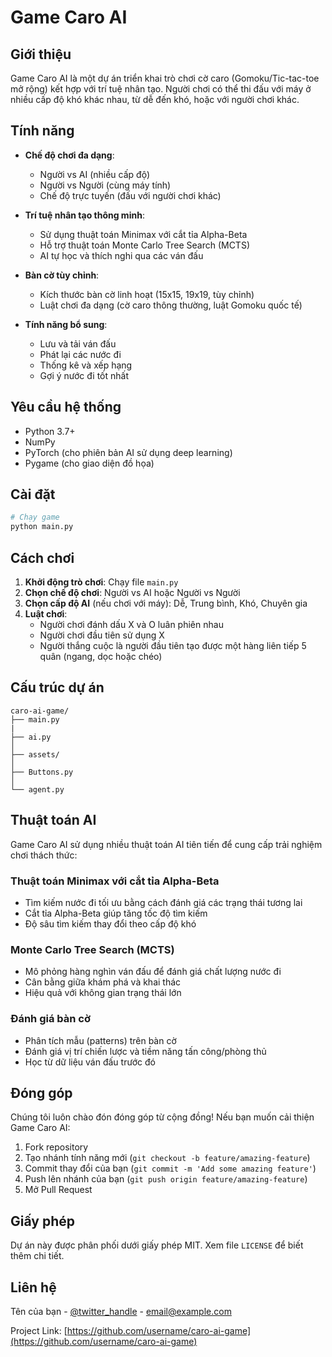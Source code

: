 # Game Caro AI

## Giới thiệu

Game Caro AI là một dự án triển khai trò chơi cờ caro (Gomoku/Tic-tac-toe mở rộng) kết hợp với trí tuệ nhân tạo. Người chơi có thể thi đấu với máy ở nhiều cấp độ khó khác nhau, từ dễ đến khó, hoặc với người chơi khác.

## Tính năng

- **Chế độ chơi đa dạng**:
  - Người vs AI (nhiều cấp độ)
  - Người vs Người (cùng máy tính)
  - Chế độ trực tuyến (đấu với người chơi khác)

- **Trí tuệ nhân tạo thông minh**:
  - Sử dụng thuật toán Minimax với cắt tỉa Alpha-Beta
  - Hỗ trợ thuật toán Monte Carlo Tree Search (MCTS)
  - AI tự học và thích nghi qua các ván đấu

- **Bàn cờ tùy chỉnh**:
  - Kích thước bàn cờ linh hoạt (15x15, 19x19, tùy chỉnh)
  - Luật chơi đa dạng (cờ caro thông thường, luật Gomoku quốc tế)

- **Tính năng bổ sung**:
  - Lưu và tải ván đấu
  - Phát lại các nước đi
  - Thống kê và xếp hạng
  - Gợi ý nước đi tốt nhất

## Yêu cầu hệ thống

- Python 3.7+
- NumPy
- PyTorch (cho phiên bản AI sử dụng deep learning)
- Pygame (cho giao diện đồ họa)

## Cài đặt

```bash
# Chạy game
python main.py
```

## Cách chơi

1. **Khởi động trò chơi**: Chạy file `main.py`
2. **Chọn chế độ chơi**: Người vs AI hoặc Người vs Người
3. **Chọn cấp độ AI** (nếu chơi với máy): Dễ, Trung bình, Khó, Chuyên gia
4. **Luật chơi**: 
   - Người chơi đánh dấu X và O luân phiên nhau
   - Người chơi đầu tiên sử dụng X
   - Người thắng cuộc là người đầu tiên tạo được một hàng liên tiếp 5 quân (ngang, dọc hoặc chéo)

## Cấu trúc dự án

```
caro-ai-game/
├── main.py
|
├── ai.py
│   
├── assets/
│     
├── Buttons.py
│   
└── agent.py            
```

## Thuật toán AI

Game Caro AI sử dụng nhiều thuật toán AI tiên tiến để cung cấp trải nghiệm chơi thách thức:

### Thuật toán Minimax với cắt tỉa Alpha-Beta
- Tìm kiếm nước đi tối ưu bằng cách đánh giá các trạng thái tương lai
- Cắt tỉa Alpha-Beta giúp tăng tốc độ tìm kiếm
- Độ sâu tìm kiếm thay đổi theo cấp độ khó

### Monte Carlo Tree Search (MCTS)
- Mô phỏng hàng nghìn ván đấu để đánh giá chất lượng nước đi
- Cân bằng giữa khám phá và khai thác
- Hiệu quả với không gian trạng thái lớn

### Đánh giá bàn cờ
- Phân tích mẫu (patterns) trên bàn cờ
- Đánh giá vị trí chiến lược và tiềm năng tấn công/phòng thủ
- Học từ dữ liệu ván đấu trước đó

## Đóng góp

Chúng tôi luôn chào đón đóng góp từ cộng đồng! Nếu bạn muốn cải thiện Game Caro AI:

1. Fork repository
2. Tạo nhánh tính năng mới (`git checkout -b feature/amazing-feature`)
3. Commit thay đổi của bạn (`git commit -m 'Add some amazing feature'`)
4. Push lên nhánh của bạn (`git push origin feature/amazing-feature`)
5. Mở Pull Request

## Giấy phép

Dự án này được phân phối dưới giấy phép MIT. Xem file `LICENSE` để biết thêm chi tiết.

## Liên hệ

Tên của bạn - [@twitter_handle](https://twitter.com/twitter_handle) - email@example.com

Project Link: [https://github.com/username/caro-ai-game](https://github.com/username/caro-ai-game)
